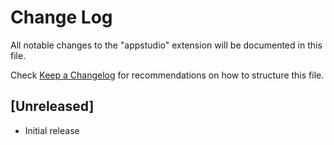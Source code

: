 # Change Log
All notable changes to the "appstudio" extension will be documented in this file.

Check [Keep a Changelog](http://keepachangelog.com/) for recommendations on how to structure this file.

## [Unreleased]
- Initial release